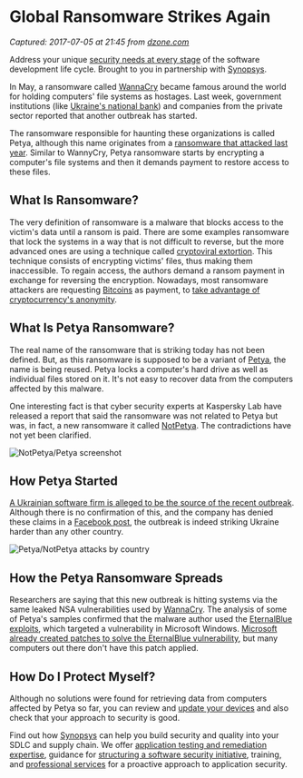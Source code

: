 # Global Ransomware Strikes Again

_Captured: 2017-07-05 at 21:45 from [dzone.com](https://dzone.com/articles/global-ransomware-strikes-again?edition=306229&utm_source=Daily%20Digest&utm_medium=email&utm_campaign=dd%202017-07-05)_

Address your unique [security needs at every stage](https://dzone.com/go?i=216224&u=https%3A%2F%2Fwww.synopsys.com%2Fsoftware-integrity.html%3Fcmp%3DDZone-SIG-pre) of the software development life cycle. Brought to you in partnership with [Synopsys](https://dzone.com/go?i=216224&u=https%3A%2F%2Fwww.synopsys.com%2Fsoftware-integrity.html%3Fcmp%3DDZone-SIG-pre).

In May, a ransomware called [WannaCry](https://auth0.com/blog/a-massive-ransomware-attack-targets-organizations-around-the-globe/) became famous around the world for holding computers' file systems as hostages. Last week, government institutions (like [Ukraine's national bank](http://www.independent.co.uk/news/world/americas/petya-cyber-attack-us-pharma-merck-ukraine-ransomware-national-bank-power-wpp-ad-agency-wannacry-nhs-a7810906.html)) and companies from the private sector reported that another outbreak has started.

The ransomware responsible for haunting these organizations is called Petya, although this name originates from a [ransomware that attacked last year](https://blog.kaspersky.com/petya-ransomware/11715/). Similar to WannyCry, Petya ransomware starts by encrypting a computer's file systems and then it demands payment to restore access to these files.

## What Is Ransomware?

The very definition of ransomware is a malware that blocks access to the victim's data until a ransom is paid. There are some examples ransomware that lock the systems in a way that is not difficult to reverse, but the more advanced ones are using a technique called [cryptoviral extortion](https://en.wikipedia.org/wiki/Cryptoviral_extortion). This technique consists of encrypting victims' files, thus making them inaccessible. To regain access, the authors demand a ransom payment in exchange for reversing the encryption. Nowadays, most ransomware attackers are requesting [Bitcoins](https://bitcoin.org/) as payment, to [take advantage of cryptocurrency's anonymity](https://bitcoinmagazine.com/articles/is-bitcoin-anonymous-a-complete-beginner-s-guide-1447875283/).

## What Is Petya Ransomware?

The real name of the ransomware that is striking today has not been defined. But, as this ransomware is supposed to be a variant of [Petya](https://blog.kaspersky.com/petya-ransomware/11715/), the name is being reused. Petya locks a computer's hard drive as well as individual files stored on it. It's not easy to recover data from the computers affected by this malware.

One interesting fact is that cyber security experts at Kaspersky Lab have released a report that said the ransomware was not related to Petya but was, in fact, a new ransomware it called [NotPetya](https://www.forbes.com/sites/thomasbrewster/2017/06/27/petya-notpetya-ransomware-is-more-powerful-than-wannacry/#16c86cff532e). The contradictions have not yet been clarified.

![NotPetya/Petya screenshot](https://cdn.auth0.com/blog/petya-ransomware/notpetya.png)

## How Petya Started

[A Ukrainian software firm is alleged to be the source of the recent outbreak](https://www.forbes.com/sites/thomasbrewster/2017/06/27/medoc-firm-blamed-for-ransomware-outbreak/#20ca49ae73c8). Although there is no confirmation of this, and the company has denied these claims in a [Facebook post](https://www.facebook.com/medoc.ua/posts/1904044929883085), the outbreak is indeed striking Ukraine harder than any other country.

![Petya/NotPetya attacks by country](https://cdn.auth0.com/blog/petya-ransomware/by-country.png)

## How the Petya Ransomware Spreads

Researchers are saying that this new outbreak is hitting systems via the same leaked NSA vulnerabilities used by [WannaCry](https://auth0.com/blog/a-massive-ransomware-attack-targets-organizations-around-the-globe/). The analysis of some of Petya's samples confirmed that the malware author used the [EternalBlue exploits](https://en.wikipedia.org/wiki/EternalBlue), which targeted a vulnerability in Microsoft Windows. [Microsoft already created patches to solve the EternalBlue vulnerability](https://www.theverge.com/2017/4/15/15311846/microsoft-windows-shadow-brokers-nsa-hacks-patched), but many computers out there don't have this patch applied.

## How Do I Protect Myself?

Although no solutions were found for retrieving data from computers affected by Petya so far, you can review and [update your devices](https://www.theverge.com/2017/4/15/15311846/microsoft-windows-shadow-brokers-nsa-hacks-patched) and also check that your approach to security is good.

Find out how [Synopsys](https://dzone.com/go?i=216225&u=https%3A%2F%2Fwww.synopsys.com%2Fsoftware-integrity.html%3Fcmp%3Ddzone-sig-post) can help you build security and quality into your SDLC and supply chain. We offer [application testing and remediation expertise](https://dzone.com/go?i=216225&u=https%3A%2F%2Fwww.synopsys.com%2Fsoftware-integrity%2Fsecurity-testing.html%3Fcmp%3Ddzone-sig-post), guidance for [structuring a software security initiative](https://dzone.com/go?i=216225&u=https%3A%2F%2Fwww.synopsys.com%2Fsoftware-integrity%2Fsoftware-security-strategy.html%3Fcmp%3Ddzone-sig-post), training, and [professional services](https://dzone.com/go?i=216225&u=https%3A%2F%2Fwww.synopsys.com%2Fsoftware-integrity%2Fsoftware-security-services.html%3Fcmp%3Ddzone-sig-post) for a proactive approach to application security.
